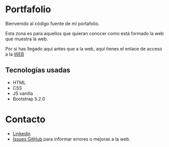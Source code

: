 # Portfafolio

Bienvenido al código fuente de mi portafolio.

Esta zona es para aquellos que quieran conocer como está formado la web que muestra la web.

Por si has llegado aquí antes que a la web, aquí tienes el enlace de acceso a la [WEB](https://alnazo.github.io/portfolio-antoniodellamas)

## Tecnologías usadas
 - HTML
 - CSS
 - JS vanilla
 - Bootstrap 5.2.0


# Contacto
 - [Linkedin](https://www.linkedin.com/in/antonio-de-llamas-oliva/)
 - [Issues GitHub](https://github.com/alnazo/portfolio-antoniodellamas/issues) para informar errores o mejoras a la web.